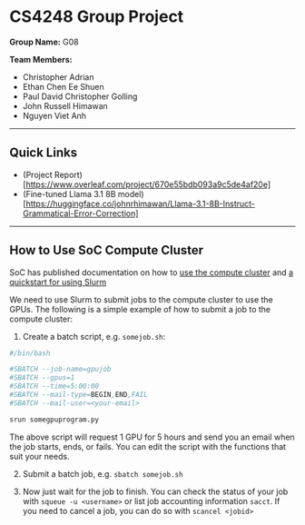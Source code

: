 # CS4248 Group Project

**Group Name:**
G08

**Team Members:**

- Christopher Adrian
- Ethan Chen Ee Shuen
- Paul David Christopher Golling
- John Russell Himawan
- Nguyen Viet Anh

---

## Quick Links

- (Project Report)[https://www.overleaf.com/project/670e55bdb093a9c5de4af20e]
- (Fine-tuned Llama 3.1 8B model)[https://huggingface.co/johnrhimawan/Llama-3.1-8B-Instruct-Grammatical-Error-Correction]

---

## How to Use SoC Compute Cluster

SoC has published documentation on how to [use the compute cluster](https://dochub.comp.nus.edu.sg/cf/services/compute-cluster) and [a quickstart for using Slurm](https://dochub.comp.nus.edu.sg/cf/guides/compute-cluster/slurm-quick)

We need to use Slurm to submit jobs to the compute cluster to use the GPUs. The following is a simple example of how to submit a job to the compute cluster:

1. Create a batch script, e.g. `somejob.sh`:

```bash
#/bin/bash

#SBATCH --job-name=gpujob
#SBATCH --gpus=1
#SBATCH --time=5:00:00
#SBATCH --mail-type=BEGIN,END,FAIL
#SBATCH --mail-user=<your-email>

srun somegpuprogram.py
```

The above script will request 1 GPU for 5 hours and send you an email when the job starts, ends, or fails. You can edit the script with the functions that suit your needs.

2. Submit a batch job, e.g. `sbatch somejob.sh`

3. Now just wait for the job to finish. You can check the status of your job with `squeue -u <username>` or list job accounting information `sacct`. If you need to cancel a job, you can do so with `scancel <jobid>`
